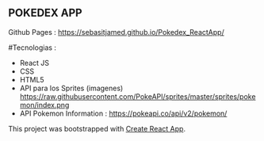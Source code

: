 

## POKEDEX APP
Github Pages : https://sebasitjamed.github.io/Pokedex_ReactApp/

#Tecnologias :

- React JS
- CSS
- HTML5
- API para los Sprites (imagenes) https://raw.githubusercontent.com/PokeAPI/sprites/master/sprites/pokemon/index.png
- API Pokemon Information : https://pokeapi.co/api/v2/pokemon/

This project was bootstrapped with [Create React App](https://github.com/facebook/create-react-app).


